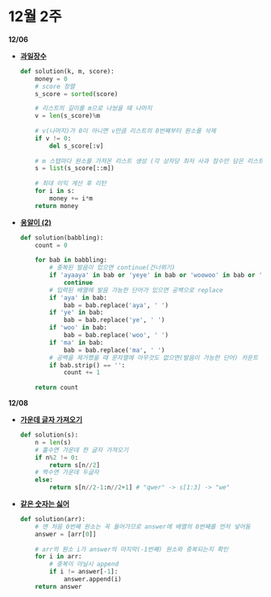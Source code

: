 # 12월 2주

**12/06**

- **[과일장수](https://school.programmers.co.kr/learn/courses/30/lessons/135808)**
    
    ```python
    def solution(k, m, score):
        money = 0
        # score 정렬
        s_score = sorted(score)
    
        # 리스트의 길이를 m으로 나눴을 때 나머지
        v = len(s_score)%m
        
        # v(나머지)가 0이 아니면 v만큼 리스트의 0번째부터 원소를 삭제
        if v != 0:
            del s_score[:v]
            
        # m 스텝마다 원소를 가져온 리스트 생성 (각 상자당 최저 사과 점수만 담은 리스트)
        s = list(s_score[::m])
            
        # 최대 이익 계산 후 리턴
        for i in s:
            money += i*m
        return money
    ```
    

- **[옹알이 (2)](https://school.programmers.co.kr/learn/courses/30/lessons/133499)**
    
    ```python
    def solution(babbling):
        count = 0
        
        for bab in babbling:
            # 중복된 발음이 있으면 continue(건너뛰기)
            if 'ayaaya' in bab or 'yeye' in bab or 'woowoo' in bab or 'mama' in bab:
                continue
            # 입력된 배열에 발음 가능한 단어가 있으면 공백으로 replace
            if 'aya' in bab:
                bab = bab.replace('aya', ' ')
            if 'ye' in bab:
                bab = bab.replace('ye', ' ')
            if 'woo' in bab:
                bab = bab.replace('woo', ' ')
            if 'ma' in bab:
                bab = bab.replace('ma', ' ')
            # 공백을 제거했을 때 문자열에 아무것도 없으면(발음이 가능한 단어) 카운트
            if bab.strip() == '':
                count += 1
        
        return count
    ```
    

**12/08**

- [**가운데 글자 가져오기**](https://school.programmers.co.kr/learn/courses/30/lessons/12903)
    
    ```python
    def solution(s):
        n = len(s)
        # 홀수면 가운데 한 글자 가져오기
        if n%2 != 0:
            return s[n//2]
        # 짝수면 가운데 두글자
        else:
            return s[n//2-1:n//2+1] # "qwer" -> s[1:3] -> "we"
    ```
    

- [**같은 숫자는 싫어**](https://school.programmers.co.kr/learn/courses/30/lessons/12906)
    
    ```python
    def solution(arr):
        # 맨 처음 0번째 원소는 꼭 들어가므로 answer에 배열의 0번째를 먼저 넣어둠
        answer = [arr[0]] 
        
        # arr의 원소 i가 answer의 마지막(-1번째) 원소와 중복되는지 확인
        for i in arr:
            # 중복이 아닐시 append
            if i != answer[-1]:
                answer.append(i)
        return answer
    ```
